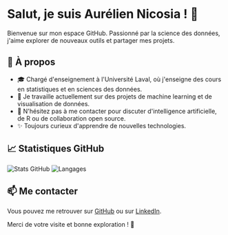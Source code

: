 # Salut, je suis Aurélien Nicosia ! 👋

Bienvenue sur mon espace GitHub. Passionné par la science des données, j'aime explorer de nouveaux outils et partager mes projets.

## 🌱 À propos
- 🎓 Chargé d'enseignement à l'Université Laval, où j'enseigne des cours en statistiques et en sciences des données.
- 🔭 Je travaille actuellement sur des projets de machine learning et de visualisation de données.
- 💬 N'hésitez pas à me contacter pour discuter d'intelligence artificielle, de R ou de collaboration open source.
- ✨ Toujours curieux d'apprendre de nouvelles technologies.

## 📈 Statistiques GitHub
![Stats GitHub](https://github-readme-stats.vercel.app/api?username=AurelienNicosiaULaval&show_icons=true&theme=tokyonight)
![Langages](https://github-readme-stats.vercel.app/api/top-langs/?username=AurelienNicosiaULaval&layout=compact&theme=tokyonight)

## 📫 Me contacter
Vous pouvez me retrouver sur [GitHub](https://github.com/AurelienNicosiaULaval) ou sur [LinkedIn](https://www.linkedin.com/in/aur%C3%A9lien-nicosia-6a52487b/).

Merci de votre visite et bonne exploration ! 🚀

